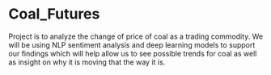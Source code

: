 # Coal_Futures
Project is to analyze the change of price of coal as a trading commodity. We will be using NLP sentiment analysis and deep learning models to support our findings which will help allow us to see possible trends for coal as well as insight on why it is moving that the  way it is.
